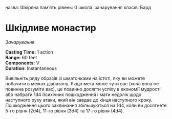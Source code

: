 назва: Шкіряна пам’ять рівень: 0 школа: зачарування класів: Бард

# Шкідливе монастир
_Зачарування_

**Casting Time:** 1 action    
**Range:** 60 feet    
**Components:** V    
**Duration:** Instantaneous

Вивільніть ряду образів зі шматочками на істоті, яку ви можете побачити в межах діапазону. Якщо мета може чути вас (хоча вона не повинна розуміти вас), це повинно досягти успіху в економії мудрості або набрати 1d4 психічних пошкодження і мати недолік щодо наступного руху атаки, який він завдає до кінця наступного кроку.    
Пошкодження цього заклинання збільшуються на 1d4, коли ви досягнете 5-го рівня (2d4), 11-го рівня (3d4) та 17-го рівня (4d4).